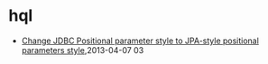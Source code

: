 # hql
* [Change JDBC Positional parameter style to JPA-style positional parameters style](/2013/2013-04-07-hql-parameters-style),2013-04-07 03
